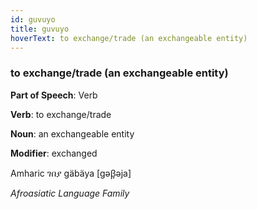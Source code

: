 ```yaml
---
id: guvuyo
title: guvuyo
hoverText: to exchange/trade (an exchangeable entity)
---
```


### to exchange/trade (an exchangeable entity)

**Part of Speech**: Verb

**Verb**: to exchange/trade

**Noun**: an exchangeable entity

**Modifier**: exchanged

Amharic ገበያ gäbäya [gəβ̞əja]

*Afroasiatic Language Family*